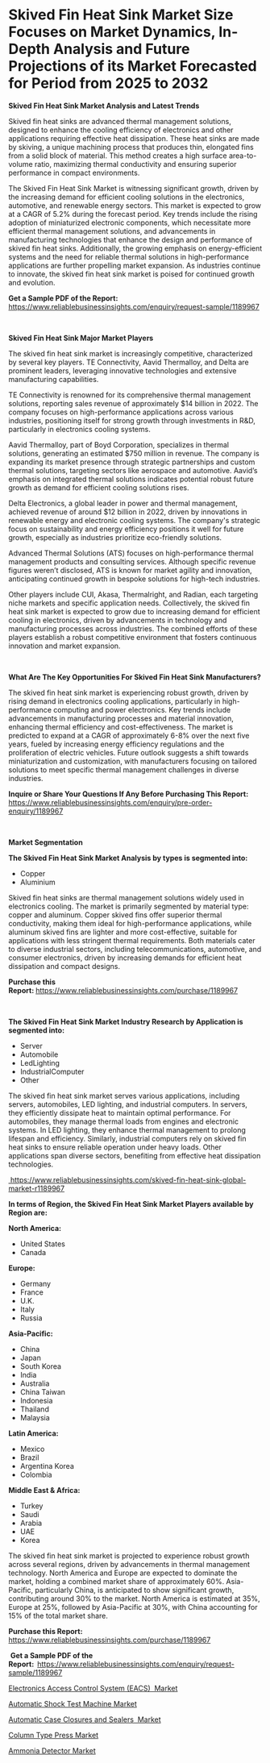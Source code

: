 <p><h1>Skived Fin Heat Sink Market Size Focuses on Market Dynamics, In-Depth Analysis and Future Projections of its Market Forecasted for Period from 2025 to 2032</h1></p><p><strong>Skived Fin Heat Sink Market Analysis and Latest Trends</strong></p>
<p><p>Skived fin heat sinks are advanced thermal management solutions, designed to enhance the cooling efficiency of electronics and other applications requiring effective heat dissipation. These heat sinks are made by skiving, a unique machining process that produces thin, elongated fins from a solid block of material. This method creates a high surface area-to-volume ratio, maximizing thermal conductivity and ensuring superior performance in compact environments. </p><p>The Skived Fin Heat Sink Market is witnessing significant growth, driven by the increasing demand for efficient cooling solutions in the electronics, automotive, and renewable energy sectors. This market is expected to grow at a CAGR of 5.2% during the forecast period. Key trends include the rising adoption of miniaturized electronic components, which necessitate more efficient thermal management solutions, and advancements in manufacturing technologies that enhance the design and performance of skived fin heat sinks. Additionally, the growing emphasis on energy-efficient systems and the need for reliable thermal solutions in high-performance applications are further propelling market expansion. As industries continue to innovate, the skived fin heat sink market is poised for continued growth and evolution.</p></p>
<p><strong>Get a Sample PDF of the Report:&nbsp;</strong> <a href="https://www.reliablebusinessinsights.com/enquiry/request-sample/1189967?utm_campaign=39&utm_medium=2&utm_source=Github&utm_content=ia&utm_term=30032025&utm_id=skived-fin-heat-sink">https://www.reliablebusinessinsights.com/enquiry/request-sample/1189967</a></p>
<p>&nbsp;</p>
<p><strong>Skived Fin Heat Sink Major Market Players</strong></p>
<p><p>The skived fin heat sink market is increasingly competitive, characterized by several key players. TE Connectivity, Aavid Thermalloy, and Delta are prominent leaders, leveraging innovative technologies and extensive manufacturing capabilities.</p><p>TE Connectivity is renowned for its comprehensive thermal management solutions, reporting sales revenue of approximately $14 billion in 2022. The company focuses on high-performance applications across various industries, positioning itself for strong growth through investments in R&D, particularly in electronics cooling systems.</p><p>Aavid Thermalloy, part of Boyd Corporation, specializes in thermal solutions, generating an estimated $750 million in revenue. The company is expanding its market presence through strategic partnerships and custom thermal solutions, targeting sectors like aerospace and automotive. Aavid’s emphasis on integrated thermal solutions indicates potential robust future growth as demand for efficient cooling solutions rises.</p><p>Delta Electronics, a global leader in power and thermal management, achieved revenue of around $12 billion in 2022, driven by innovations in renewable energy and electronic cooling systems. The company's strategic focus on sustainability and energy efficiency positions it well for future growth, especially as industries prioritize eco-friendly solutions.</p><p>Advanced Thermal Solutions (ATS) focuses on high-performance thermal management products and consulting services. Although specific revenue figures weren’t disclosed, ATS is known for market agility and innovation, anticipating continued growth in bespoke solutions for high-tech industries.</p><p>Other players include CUI, Akasa, Thermalright, and Radian, each targeting niche markets and specific application needs. Collectively, the skived fin heat sink market is expected to grow due to increasing demand for efficient cooling in electronics, driven by advancements in technology and manufacturing processes across industries. The combined efforts of these players establish a robust competitive environment that fosters continuous innovation and market expansion.</p></p>
<p>&nbsp;</p>
<p><strong>What Are The Key Opportunities For Skived Fin Heat Sink Manufacturers?</strong></p>
<p><p>The skived fin heat sink market is experiencing robust growth, driven by rising demand in electronics cooling applications, particularly in high-performance computing and power electronics. Key trends include advancements in manufacturing processes and material innovation, enhancing thermal efficiency and cost-effectiveness. The market is predicted to expand at a CAGR of approximately 6-8% over the next five years, fueled by increasing energy efficiency regulations and the proliferation of electric vehicles. Future outlook suggests a shift towards miniaturization and customization, with manufacturers focusing on tailored solutions to meet specific thermal management challenges in diverse industries.</p></p>
<p><strong>Inquire or Share Your Questions If Any Before Purchasing This Report:</strong> <a href="https://www.reliablebusinessinsights.com/enquiry/pre-order-enquiry/1189967?utm_campaign=39&utm_medium=2&utm_source=Github&utm_content=ia&utm_term=30032025&utm_id=skived-fin-heat-sink">https://www.reliablebusinessinsights.com/enquiry/pre-order-enquiry/1189967</a></p>
<p>&nbsp;</p>
<p><strong>Market Segmentation</strong></p>
<p><strong>The Skived Fin Heat Sink Market Analysis by types is segmented into:</strong></p>
<p><ul><li>Copper</li><li>Aluminium</li></ul></p>
<p><p>Skived fin heat sinks are thermal management solutions widely used in electronics cooling. The market is primarily segmented by material type: copper and aluminum. Copper skived fins offer superior thermal conductivity, making them ideal for high-performance applications, while aluminum skived fins are lighter and more cost-effective, suitable for applications with less stringent thermal requirements. Both materials cater to diverse industrial sectors, including telecommunications, automotive, and consumer electronics, driven by increasing demands for efficient heat dissipation and compact designs.</p></p>
<p><strong>Purchase this Report:&nbsp;</strong><a href="https://www.reliablebusinessinsights.com/purchase/1189967?utm_campaign=39&utm_medium=2&utm_source=Github&utm_content=ia&utm_term=30032025&utm_id=skived-fin-heat-sink">https://www.reliablebusinessinsights.com/purchase/1189967</a></p>
<p>&nbsp;</p>
<p><strong>The Skived Fin Heat Sink Market Industry Research by Application is segmented into:</strong></p>
<p><ul><li>Server</li><li>Automobile</li><li>LedLighting</li><li>IndustrialComputer</li><li>Other</li></ul></p>
<p><p>The skived fin heat sink market serves various applications, including servers, automobiles, LED lighting, and industrial computers. In servers, they efficiently dissipate heat to maintain optimal performance. For automobiles, they manage thermal loads from engines and electronic systems. In LED lighting, they enhance thermal management to prolong lifespan and efficiency. Similarly, industrial computers rely on skived fin heat sinks to ensure reliable operation under heavy loads. Other applications span diverse sectors, benefiting from effective heat dissipation technologies.</p></p>
<p><a href="https://www.reliablebusinessinsights.com/skived-fin-heat-sink-global-market-r1189967?utm_campaign=39&utm_medium=2&utm_source=Github&utm_content=ia&utm_term=30032025&utm_id=skived-fin-heat-sink">&nbsp;https://www.reliablebusinessinsights.com/skived-fin-heat-sink-global-market-r1189967</a></p>
<p><strong>In terms of Region, the Skived Fin Heat Sink Market Players available by Region are:</strong></p>
<p>
    <p> <strong> North America: </strong>
        <ul>
            <li>United States</li>
            <li>Canada</li>
        </ul>
        </p> 
    <p> <strong> Europe: </strong>
        <ul>
            <li>Germany</li>
            <li>France</li>
            <li>U.K.</li>
            <li>Italy</li>
            <li>Russia</li>
        </ul>
        </p> 
    <p> <strong> Asia-Pacific: </strong>
        <ul>
            <li>China</li>
            <li>Japan</li>
            <li>South Korea</li>
            <li>India</li>
            <li>Australia</li>
            <li>China Taiwan</li>
            <li>Indonesia</li>
            <li>Thailand</li>
            <li>Malaysia</li>
        </ul>
        </p> 
    <p> <strong> Latin America: </strong>
        <ul>
            <li>Mexico</li>
            <li>Brazil</li>
            <li>Argentina Korea</li>
            <li>Colombia</li>
        </ul>
        </p> 
    <p> <strong> Middle East & Africa: </strong>
        <ul>
            <li>Turkey</li>
            <li>Saudi</li>
            <li>Arabia</li>
            <li>UAE</li>
            <li>Korea</li>
        </ul>
    </p>
    </p>
<p><p>The skived fin heat sink market is projected to experience robust growth across several regions, driven by advancements in thermal management technology. North America and Europe are expected to dominate the market, holding a combined market share of approximately 60%. Asia-Pacific, particularly China, is anticipated to show significant growth, contributing around 30% to the market. North America is estimated at 35%, Europe at 25%, followed by Asia-Pacific at 30%, with China accounting for 15% of the total market share.</p></p>
<p><strong>Purchase this Report: </strong><a href="https://www.reliablebusinessinsights.com/purchase/1189967?utm_campaign=39&utm_medium=2&utm_source=Github&utm_content=ia&utm_term=30032025&utm_id=skived-fin-heat-sink">https://www.reliablebusinessinsights.com/purchase/1189967</a></p>
<p>&nbsp;<strong>Get a Sample PDF of the Report:&nbsp;&nbsp;</strong><a href="https://www.reliablebusinessinsights.com/enquiry/request-sample/1189967?utm_campaign=39&utm_medium=2&utm_source=Github&utm_content=ia&utm_term=30032025&utm_id=skived-fin-heat-sink">https://www.reliablebusinessinsights.com/enquiry/request-sample/1189967</a></p>
<p><strong></strong></p>
<p><p><a href="https://github.com/uldularido/Market-Research-Report-List-1/blob/main/electronics-access-control-system-eacs-market.md?utm_campaign=39&utm_medium=2&utm_source=Github&utm_content=ia&utm_term=30032025&utm_id=skived-fin-heat-sink">Electronics Access Control System (EACS)  Market</a></p><p><a href="https://github.com/panciujoslin3/Market-Research-Report-List-1/blob/main/automatic-shock-test-machine-market.md?utm_campaign=39&utm_medium=2&utm_source=Github&utm_content=ia&utm_term=30032025&utm_id=skived-fin-heat-sink">Automatic Shock Test Machine Market</a></p><p><a href="https://github.com/decockogbaro25/Market-Research-Report-List-1/blob/main/automatic-case-closures-and-sealers-market.md?utm_campaign=39&utm_medium=2&utm_source=Github&utm_content=ia&utm_term=30032025&utm_id=skived-fin-heat-sink">Automatic Case Closures and Sealers  Market</a></p><p><a href="https://github.com/widlerumland/Market-Research-Report-List-1/blob/main/column-type-press-market.md?utm_campaign=39&utm_medium=2&utm_source=Github&utm_content=ia&utm_term=30032025&utm_id=skived-fin-heat-sink">Column Type Press Market</a></p><p><a href="https://github.com/gummaarmel83/Market-Research-Report-List-1/blob/main/ammonia-detector-market.md?utm_campaign=39&utm_medium=2&utm_source=Github&utm_content=ia&utm_term=30032025&utm_id=skived-fin-heat-sink">Ammonia Detector Market</a></p></p>